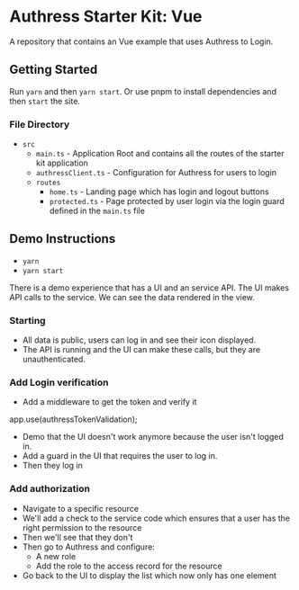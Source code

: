 # Authress Starter Kit: Vue

A repository that contains an Vue example that uses Authress to Login.

## Getting Started

Run `yarn` and then `yarn start`. Or use pnpm to install dependencies and then `start` the site.

### File Directory

* `src`
  * `main.ts` - Application Root and contains all the routes of the starter kit application
  * `authressClient.ts` - Configuration for Authress for users to login
  * `routes`
    * `home.ts` - Landing page which has login and logout buttons
    * `protected.ts` - Page protected by user login via the login guard defined in the `main.ts` file


## Demo Instructions

* `yarn`
* `yarn start`

There is a demo experience that has a UI and an service API. The UI makes API calls to the service. We can see the data rendered in the view.

### Starting
* All data is public, users can log in and see their icon displayed.
* The API is running and the UI can make these calls, but they are unauthenticated.

### Add Login verification
* Add a middleware to get the token and verify it

app.use(authressTokenValidation);

* Demo that the UI doesn't work anymore because the user isn't logged in.
* Add a guard in the UI that requires the user to log in.
* Then they log in

### Add authorization
* Navigate to a specific resource
* We'll add a check to the service code which ensures that a user has the right permission to the resource
* Then we'll see that they don't
* Then go to Authress and configure:
  * A new role
  * Add the role to the access record for the resource
* Go back to the UI to display the list which now only has one element